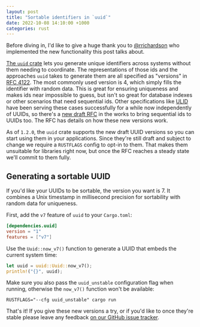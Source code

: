 ```yaml
---
layout: post
title: "Sortable identifiers in `uuid`"
date: 2022-10-08 14:10:00 +1000
categories: rust
---
```

Before diving in, I'd like to give a huge thank you to [@rrichardson](https://github.com/rrichardson) who implemented the new functionality this post talks about.

[The `uuid` crate](https://github.com/uuid-rs/uuid) lets you generate unique identifiers across systems without them needing to coordinate. The representations of those ids and the approaches `uuid` takes to generate them are all specified as "versions" in [RFC 4122](https://www.rfc-editor.org/rfc/rfc4122). The most commonly used version is 4, which simply fills the identifier with random data. This is great for ensuring uniqueness and makes ids near impossible to guess, but isn't so great for database indexes or other scenarios that need sequential ids. Other specifications like [ULID](https://github.com/ulid/spec) have been serving these cases successfully for a while now independently of UUIDs, so there's a [new draft RFC](https://github.com/uuid6/uuid6-ietf-draft) in the works to bring sequential ids to UUIDs too. The RFC has details on how these new versions work.

As of `1.2.0`, the `uuid` crate supports the new draft UUID versions so you can start using them in your applications. Since they're still draft and subject to change we require a `RUSTFLAGS` config to opt-in to them. That makes them unsuitable for libraries right now, but once the RFC reaches a steady state we'll commit to them fully.

## Generating a sortable UUID

If you'd like your UUIDs to be sortable, the version you want is 7. It combines a Unix timestamp in millisecond precision for sortability with random data for uniqueness.

First, add the `v7` feature of `uuid` to your `Cargo.toml`:

```toml
[dependencies.uuid]
version = "1"
features = ["v7"]
```

Use the `Uuid::now_v7()` function to generate a UUID that embeds the current system time:

```rust
let uuid = uuid::Uuid::now_v7();
println!("{}", uuid);
```

Make sure you also pass the `uuid_unstable` configuration flag when running, otherwise the `now_v7()` function won't be available:

```shell
RUSTFLAGS="--cfg uuid_unstable" cargo run
```

That's it! If you give these new versions a try, or if you'd like to once they're stable please leave any feedback [on our GitHub issue tracker](https://github.com/uuid-rs/uuid/issues/523).
